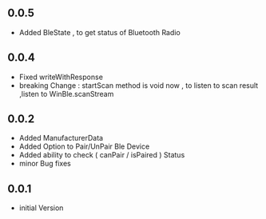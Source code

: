 ## 0.0.5

- Added BleState , to get status of Bluetooth Radio

## 0.0.4

- Fixed writeWithResponse
- breaking Change : startScan method is void now , to listen to scan result ,listen to WinBle.scanStream

## 0.0.2

- Added ManufacturerData
- Added Option to Pair/UnPair Ble Device
- Added ability to check ( canPair / isPaired ) Status
- minor Bug fixes

## 0.0.1

- initial Version
